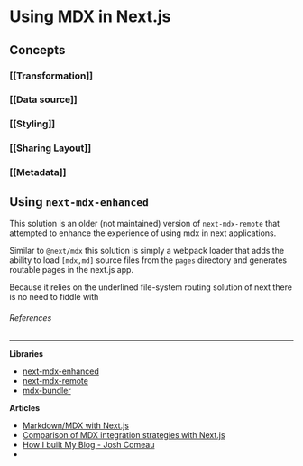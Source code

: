# Using MDX in Next.js
## Concepts
### [[Transformation]]
### [[Data source]]
### [[Styling]]
### [[Sharing Layout]]
### [[Metadata]]



## Using `next-mdx-enhanced`
This solution is an older (not maintained) version of `next-mdx-remote` that attempted to enhance the experience of using mdx in next applications.

Similar to `@next/mdx` this solution is simply a  webpack loader that adds the ability to load `[mdx,md]` source files from the `pages` directory and generates routable pages in the next.js app.

Because it relies on the underlined file-system routing solution of next there is no need to fiddle with

###### References
---

**Libraries**
-  [next-mdx-enhanced](https://github.com/hashicorp/next-mdx-enhanced)
- [next-mdx-remote](https://github.com/hashicorp/next-mdx-remote)
- [mdx-bundler](https://github.com/kentcdodds/mdx-bundler)

**Articles**
- [Markdown/MDX with Next.js](https://nextjs.org/blog/markdown)
- [Comparison of MDX integration strategies with Next.js](https://dev.to/tylerlwsmith/quick-comparison-of-mdx-integration-strategies-with-next-js-1kcm)
- [How I built My Blog - Josh Comeau](https://www.joshwcomeau.com/blog/how-i-built-my-blog/)
-
